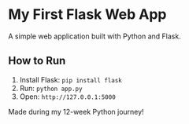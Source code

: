 # My First Flask Web App

A simple web application built with Python and Flask.

## How to Run
1. Install Flask: `pip install flask`
2. Run: `python app.py`
3. Open: `http://127.0.0.1:5000`

Made during my 12-week Python journey!
